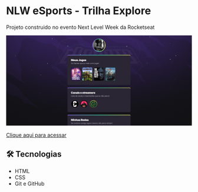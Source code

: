 # NLW eSports - Trilha Explore

Projeto construido no evento Next Level Week da Rocketseat

![preview](./danilosw0.github.io_Rocketseat-Explore_.png)

 [Clique aqui para acessar](https://danilosw0.github.io/Rocketseat-Explore/)

## 🛠 Tecnologias

  - HTML
  - CSS
  - Git e GitHub
